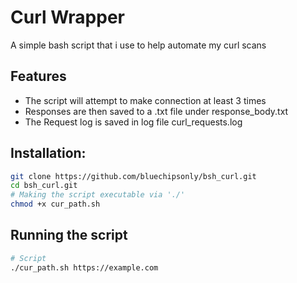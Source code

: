 # Curl Wrapper

A simple bash script that i use to help automate my curl scans

## Features
- The script will attempt to make connection at least 3 times
- Responses are then saved to a .txt file under response_body.txt
- The Request log is saved in log file curl_requests.log

## Installation:
```sh
git clone https://github.com/bluechipsonly/bsh_curl.git
cd bsh_curl.git
# Making the script executable via './'
chmod +x cur_path.sh
```

## Running the script
```sh
# Script
./cur_path.sh https://example.com
```
